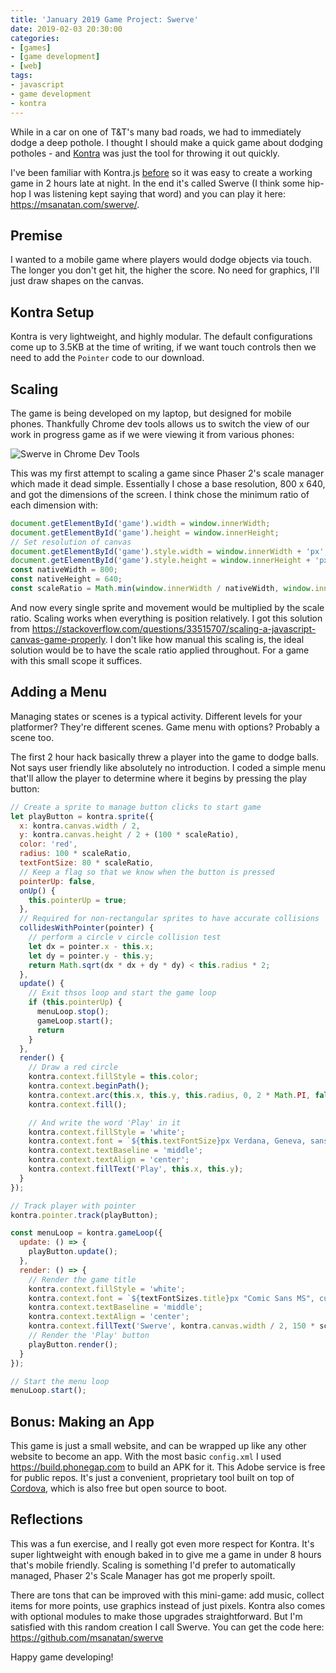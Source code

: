 ```yaml
---
title: 'January 2019 Game Project: Swerve'
date: 2019-02-03 20:30:00
categories:
- [games]
- [game development]
- [web]
tags:
- javascript
- game development
- kontra
---
```


While in a car on one of T&T's many bad roads, we had to immediately dodge a deep pothole. I thought I should make a quick game about dodging potholes \- and [Kontra](https://straker.github.io/kontra/) was just the tool for throwing it out quickly.

I've been familiar with Kontra.js [before](/2018/08/31/micro-games-with-kontrajs/) so it was easy to create a working game in 2 hours late at night. In the end it's called Swerve \(I think some hip-hop I was listening kept saying that word\) and you can play it here: <https://msanatan.com/swerve/>.

## Premise

I wanted to a mobile game where players would dodge objects via touch. The longer you don't get hit, the higher the score. No need for graphics, I'll just draw shapes on the canvas.

## Kontra Setup

Kontra is very lightweight, and highly modular. The default configurations come up to 3.5KB at the time of writing, if we want touch controls then we need to add the `Pointer` code to our download.

## Scaling

The game is being developed on my laptop, but designed for mobile phones. Thankfully Chrome dev tools allows us to switch the view of our work in progress game as if we were viewing it from various phones:

![Swerve in Chrome Dev Tools](/images/swerve-chrome-dev-tools.png)

This was my first attempt to scaling a game since Phaser 2's scale manager which made it dead simple. Essentially I chose a base resolution, 800 x 640, and got the dimensions of the screen. I think chose the minimum ratio of each dimension with:

```javascript
document.getElementById('game').width = window.innerWidth;
document.getElementById('game').height = window.innerHeight;
// Set resolution of canvas
document.getElementById('game').style.width = window.innerWidth + 'px';
document.getElementById('game').style.height = window.innerHeight + 'px';
const nativeWidth = 800;
const nativeHeight = 640;
const scaleRatio = Math.min(window.innerWidth / nativeWidth, window.innerHeight / nativeHeight);
```

And now every single sprite and movement would be multiplied by the scale ratio. Scaling works when everything is position relatively. I got this solution from <https://stackoverflow.com/questions/33515707/scaling-a-javascript-canvas-game-properly>. I don't like how manual this scaling is, the ideal solution would be to have the scale ratio applied throughout. For a game with this small scope it suffices.

## Adding a Menu

Managing states or scenes is a typical activity. Different levels for your platformer? They're different scenes. Game menu with options? Probably a scene too.

The first 2 hour hack basically threw a player into the game to dodge balls. Not says user friendly like absolutely no introduction. I coded a simple menu that'll allow the player to determine where it begins by pressing the play button:

```javascript
// Create a sprite to manage button clicks to start game
let playButton = kontra.sprite({
  x: kontra.canvas.width / 2,
  y: kontra.canvas.height / 2 + (100 * scaleRatio),
  color: 'red',
  radius: 100 * scaleRatio,
  textFontSize: 80 * scaleRatio,
  // Keep a flag so that we know when the button is pressed
  pointerUp: false,
  onUp() {
    this.pointerUp = true;
  },
  // Required for non-rectangular sprites to have accurate collisions
  collidesWithPointer(pointer) {
    // perform a circle v circle collision test
    let dx = pointer.x - this.x;
    let dy = pointer.y - this.y;
    return Math.sqrt(dx * dx + dy * dy) < this.radius * 2;
  },
  update() {
    // Exit thsos loop and start the game loop
    if (this.pointerUp) {
      menuLoop.stop();
      gameLoop.start();
      return
    }
  },
  render() {
    // Draw a red circle
    kontra.context.fillStyle = this.color;
    kontra.context.beginPath();
    kontra.context.arc(this.x, this.y, this.radius, 0, 2 * Math.PI, false);
    kontra.context.fill();

    // And write the word 'Play' in it
    kontra.context.fillStyle = 'white';
    kontra.context.font = `${this.textFontSize}px Verdana, Geneva, sans-serif`;
    kontra.context.textBaseline = 'middle';
    kontra.context.textAlign = 'center';
    kontra.context.fillText('Play', this.x, this.y);
  }
});

// Track player with pointer
kontra.pointer.track(playButton);

const menuLoop = kontra.gameLoop({
  update: () => {
    playButton.update();
  },
  render: () => {
    // Render the game title
    kontra.context.fillStyle = 'white';
    kontra.context.font = `${textFontSizes.title}px "Comic Sans MS", cursive, sans-serif`;
    kontra.context.textBaseline = 'middle';
    kontra.context.textAlign = 'center';
    kontra.context.fillText('Swerve', kontra.canvas.width / 2, 150 * scaleRatio);
    // Render the 'Play' button
    playButton.render();
  }
});

// Start the menu loop
menuLoop.start();
```

## Bonus: Making an App

This game is just a small website, and can be wrapped up like any other website to become an app. With the most basic `config.xml` I used <https://build.phonegap.com> to build an APK for it. This Adobe service is free for public repos. It's just a convenient, proprietary tool built on top of [Cordova](https://cordova.apache.org/), which is also free but open source to boot.

## Reflections

This was a fun exercise, and I really got even more respect for Kontra. It's super lightweight with enough baked in to give me a game in under 8 hours that's mobile friendly. Scaling is something I'd prefer to automatically managed, Phaser 2's Scale Manager has got me properly spoilt.

There are tons that can be improved with this mini-game: add music, collect items for more points, use graphics instead of just pixels. Kontra also comes with optional modules to make those upgrades straightforward. But I'm satisfied with this random creation I call Swerve. You can get the code here: <https://github.com/msanatan/swerve>

Happy game developing!
